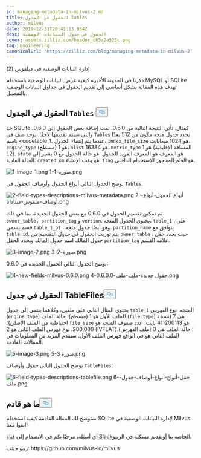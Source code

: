 ```yaml
---
id: managing-metadata-in-milvus-2.md
title: الحقول في الجدول Tables
author: milvus
date: 2019-12-31T20:41:13.864Z
desc: الحقول في جدول البيانات الوصفية
cover: assets.zilliz.com/header_c65a2a523c.png
tag: Engineering
canonicalUrl: 'https://zilliz.com/blog/managing-metadata-in-milvus-2'
---
```

<custom-h1>إدارة البيانات الوصفية في ميلفوس (2)</custom-h1><p>ذكرنا في المدونة الأخيرة كيفية عرض البيانات الوصفية باستخدام MySQL أو SQLite. تهدف هذه المقالة بشكل أساسي إلى تقديم الحقول في جداول البيانات الوصفية بالتفصيل.</p>
<h2 id="Fields-in-the-codeTablescode-table" class="common-anchor-header">الحقول في الجدول <code translate="no">Tables</code> <button data-href="#Fields-in-the-codeTablescode-table" class="anchor-icon" translate="no">
      <svg translate="no"
        aria-hidden="true"
        focusable="false"
        height="20"
        version="1.1"
        viewBox="0 0 16 16"
        width="16"
      >
        <path
          fill="#0092E4"
          fill-rule="evenodd"
          d="M4 9h1v1H4c-1.5 0-3-1.69-3-3.5S2.55 3 4 3h4c1.45 0 3 1.69 3 3.5 0 1.41-.91 2.72-2 3.25V8.59c.58-.45 1-1.27 1-2.09C10 5.22 8.98 4 8 4H4c-.98 0-2 1.22-2 2.5S3 9 4 9zm9-3h-1v1h1c1 0 2 1.22 2 2.5S13.98 12 13 12H9c-.98 0-2-1.22-2-2.5 0-.83.42-1.64 1-2.09V6.25c-1.09.53-2 1.84-2 3.25C6 11.31 7.55 13 9 13h4c1.45 0 3-1.69 3-3.5S14.5 6 13 6z"
        ></path>
      </svg>
    </button></h2><p>خذ SQLite كمثال. تأتي النتيجة التالية من 0.5.0. تمت إضافة بعض الحقول إلى 0.6.0، والتي سيتم تقديمها لاحقًا. يوجد صف في <code translate="no">Tables</code> يحدد جدول متجه مكون من 512 بعدًا باسم &lt;codetable_1</code>. عندما يتم إنشاء الجدول، <code translate="no">index_file_size</code> هو 1024 ميغابايت، <code translate="no">engine_type</code> هو 1 (مسطح)، <code translate="no">nlist</code> هو 16384، <code translate="no">metric_type</code> هو 1 (المسافة الإقليدية L2). <code translate="no">state</code> هو المعرف هو المعرف الفريد للجدول. هو حالة الجدول مع 0 يشير إلى الحالة العادية. <code translate="no">created_on</code> هو وقت الإنشاء. <code translate="no">flag</code> هو العلم المحجوز للاستخدام الداخلي.</p>
<p>
  
   <span class="img-wrapper"> <img translate="no" src="https://assets.zilliz.com/1_image_1_be4ca78ccb.png" alt="1-image-1.png" class="doc-image" id="1-image-1.png" />
   </span> <span class="img-wrapper"> <span>1-صورة-1.png</span> </span></p>
<p>يوضح الجدول التالي أنواع الحقول وأوصاف الحقول في <code translate="no">Tables</code>.</p>
<p>
  
   <span class="img-wrapper"> <img translate="no" src="https://assets.zilliz.com/2_field_types_descriptions_milvus_metadata_d0b068c413.png" alt="2-field-types-descriptions-milvus-metadata.png" class="doc-image" id="2-field-types-descriptions-milvus-metadata.png" />
   </span> <span class="img-wrapper"> <span>2-أنواع الحقول-أنواع-أوصاف-ملفوس-ميتاداتا.png</span> </span></p>
<p>تم تمكين تقسيم الجدول في 0.6.0 مع بعض الحقول الجديدة، بما في ذلك <code translate="no">owner_table</code>，<code translate="no">partition_tag</code> و <code translate="no">version</code>. يحتوي الجدول المتجه، <code translate="no">table_1</code> ، على قسم يسمى <code translate="no">table_1_p1</code> ، وهو أيضًا جدول متجه. <code translate="no">partition_name</code> يتوافق مع <code translate="no">table_id</code>. يتم توريث الحقول في جدول التقسيم من <code translate="no">owner table</code> ، حيث يحدد حقل جدول المالك اسم جدول المالك ويحدد الحقل <code translate="no">partition_tag</code> علامة القسم.</p>
<p>
  
   <span class="img-wrapper"> <img translate="no" src="https://assets.zilliz.com/3_image_2_a2a8bbc9ae.png" alt="3-image-2.png" class="doc-image" id="3-image-2.png" />
   </span> <span class="img-wrapper"> <span>3-صورة-2.png</span> </span></p>
<p>يوضح الجدول التالي الحقول الجديدة في 0.6.0:</p>
<p>
  
   <span class="img-wrapper"> <img translate="no" src="https://assets.zilliz.com/4_new_fields_milvus_0_6_0_bb82bfaadf.png" alt="4-new-fields-milvus-0.6.0.png" class="doc-image" id="4-new-fields-milvus-0.6.0.png" />
   </span> <span class="img-wrapper"> <span>4-حقول جديدة-ملف-ملف-0.6.0.0.png</span> </span></p>
<h2 id="Fields-in-the-TableFiles-table" class="common-anchor-header">الحقول في جدول TableFiles<button data-href="#Fields-in-the-TableFiles-table" class="anchor-icon" translate="no">
      <svg translate="no"
        aria-hidden="true"
        focusable="false"
        height="20"
        version="1.1"
        viewBox="0 0 16 16"
        width="16"
      >
        <path
          fill="#0092E4"
          fill-rule="evenodd"
          d="M4 9h1v1H4c-1.5 0-3-1.69-3-3.5S2.55 3 4 3h4c1.45 0 3 1.69 3 3.5 0 1.41-.91 2.72-2 3.25V8.59c.58-.45 1-1.27 1-2.09C10 5.22 8.98 4 8 4H4c-.98 0-2 1.22-2 2.5S3 9 4 9zm9-3h-1v1h1c1 0 2 1.22 2 2.5S13.98 12 13 12H9c-.98 0-2-1.22-2-2.5 0-.83.42-1.64 1-2.09V6.25c-1.09.53-2 1.84-2 3.25C6 11.31 7.55 13 9 13h4c1.45 0 3-1.69 3-3.5S14.5 6 13 6z"
        ></path>
      </svg>
    </button></h2><p>يحتوي المثال التالي على ملفين، وكلاهما ينتمي إلى جدول <code translate="no">table_1</code> المتجه. نوع الفهرس (<code translate="no">engine_type</code>) للملف الأول هو 1 (مسطح)؛ حالة الملف (<code translate="no">file_type</code>) هي 7 (نسخة احتياطية من الملف الأصلي)؛ <code translate="no">file_size</code> هو 411200113 بايت؛ عدد صفوف المتجه هو 200,000. نوع فهرس الملف الثاني هو 2 (IVFLAT)؛ حالة الملف هي 3 (ملف الفهرس). الملف الثاني هو في الواقع فهرس الملف الأول. سنقدم المزيد من المعلومات في المقالات القادمة.</p>
<p>
  
   <span class="img-wrapper"> <img translate="no" src="https://assets.zilliz.com/5_image_3_5e22c937ed.png" alt="5-image-3.png" class="doc-image" id="5-image-3.png" />
   </span> <span class="img-wrapper"> <span>5-صورة 3.png</span> </span></p>
<p>يوضح الجدول التالي حقول وأوصاف <code translate="no">TableFiles</code>:</p>
<p>
  
   <span class="img-wrapper"> <img translate="no" src="https://assets.zilliz.com/6_field_types_descriptions_tablefile_7a7b57d715.png" alt="6-field-types-descriptions-tablefile.png" class="doc-image" id="6-field-types-descriptions-tablefile.png" />
   </span> <span class="img-wrapper"> <span>6-حقل-أنواع-أنواع-أوصاف-جدول-ملف.png</span> </span></p>
<h2 id="What’s-coming-next" class="common-anchor-header">ما هو قادم<button data-href="#What’s-coming-next" class="anchor-icon" translate="no">
      <svg translate="no"
        aria-hidden="true"
        focusable="false"
        height="20"
        version="1.1"
        viewBox="0 0 16 16"
        width="16"
      >
        <path
          fill="#0092E4"
          fill-rule="evenodd"
          d="M4 9h1v1H4c-1.5 0-3-1.69-3-3.5S2.55 3 4 3h4c1.45 0 3 1.69 3 3.5 0 1.41-.91 2.72-2 3.25V8.59c.58-.45 1-1.27 1-2.09C10 5.22 8.98 4 8 4H4c-.98 0-2 1.22-2 2.5S3 9 4 9zm9-3h-1v1h1c1 0 2 1.22 2 2.5S13.98 12 13 12H9c-.98 0-2-1.22-2-2.5 0-.83.42-1.64 1-2.09V6.25c-1.09.53-2 1.84-2 3.25C6 11.31 7.55 13 9 13h4c1.45 0 3-1.69 3-3.5S14.5 6 13 6z"
        ></path>
      </svg>
    </button></h2><p>ستوضح لك المقالة القادمة كيفية استخدام SQLite لإدارة البيانات الوصفية في Milvus. ابقوا معنا!</p>
<p>أي أسئلة، مرحبًا بكم في الانضمام إلى <a href="https://join.slack.com/t/milvusio/shared_invite/enQtNzY1OTQ0NDI3NjMzLWNmYmM1NmNjOTQ5MGI5NDhhYmRhMGU5M2NhNzhhMDMzY2MzNDdlYjM5ODQ5MmE3ODFlYzU3YjJkNmVlNDQ2ZTk">قناة Slack</a>الخاصة بنا <a href="https://join.slack.com/t/milvusio/shared_invite/enQtNzY1OTQ0NDI3NjMzLWNmYmM1NmNjOTQ5MGI5NDhhYmRhMGU5M2NhNzhhMDMzY2MzNDdlYjM5ODQ5MmE3ODFlYzU3YjJkNmVlNDQ2ZTk">أو</a>تقديم مشكلة في الريبو.</p>
<p>ريبو جيثب: https://github.com/milvus-io/milvus</p>
